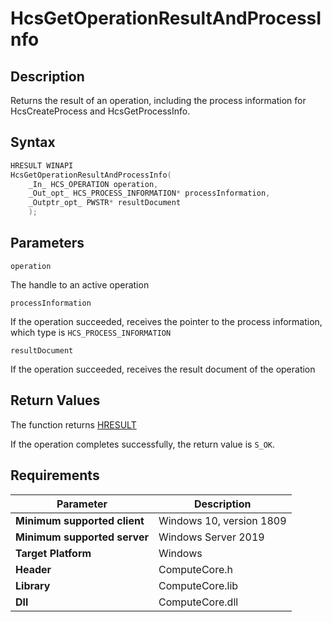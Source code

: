 # HcsGetOperationResultAndProcessInfo

## Description

Returns the result of an operation, including the process information for HcsCreateProcess and HcsGetProcessInfo.

## Syntax

```cpp
HRESULT WINAPI
HcsGetOperationResultAndProcessInfo(
    _In_ HCS_OPERATION operation,
    _Out_opt_ HCS_PROCESS_INFORMATION* processInformation,
    _Outptr_opt_ PWSTR* resultDocument
    );

```

## Parameters

`operation`

The handle to an active operation

`processInformation`

If the operation succeeded, receives the pointer to the process information, which type is `HCS_PROCESS_INFORMATION`

`resultDocument`

If the operation succeeded, receives the result document of the operation

## Return Values

The function returns [HRESULT](https://docs.microsoft.com/en-us/windows/win32/seccrypto/common-hresult-values)

If the operation completes successfully, the return value is `S_OK`.

## Requirements

|Parameter     |Description|
|---|---|
| **Minimum supported client** | Windows 10, version 1809 |
| **Minimum supported server** | Windows Server 2019 |
| **Target Platform** | Windows |
| **Header** | ComputeCore.h |
| **Library** | ComputeCore.lib |
| **Dll** | ComputeCore.dll |

